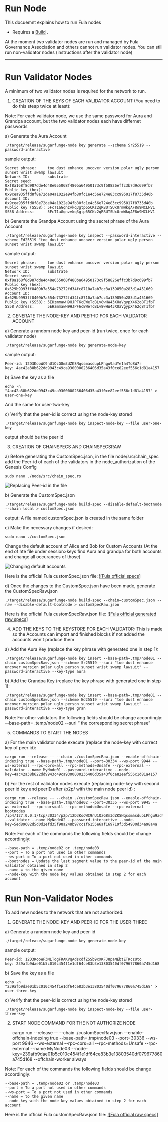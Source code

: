 # Run Node

This docuemnt explains how to run Fula nodes

- Requires a [Build](BuildNode) .

At the moment two validator nodes are run and managed by Fula Governance Association and others cannot run validator nodes. You can still run non-validator nodes (instructions after the validator node)

------------------------------------------------------------------------------------------------------------------------------------
<h1>Run Validator Nodes</h1>

A minimum of two validator nodes is required for the network to run.

1) CREATION OF THE KEYS OF EACH VALIDATOR ACCOUNT (You need to do this steap twice at least):

Note: For each validator node, we use the same password for Aura and Grandpa account, but the two validator nodes each have differnet passwords	

a) Generate the Aura Account

	./target/release/sugarfunge-node key generate --scheme Sr25519 --password-interactive

sample output:

	Secret phrase:     toe dust enhance uncover version polar ugly person sunset wrist swamp lawsuit
	Network ID:        substrate
	Secret seed:       0xf8a168f8d987dde4d48e055068f480ba64950173c9f58826effc3b7d9c699fb7
	Public key (hex):  0x9cea935ffd8f8e72de04a1022e94fb80fc1e4c56e724e83cc995017f8735d40b
	Account ID:        0x9cea935ffd8f8e72de04a1022e94fb80fc1e4c56e724e83cc995017f8735d40b
	Public key (SS58): 5FcT1aGqnzvkq3gtp65CKz2qRBUTSUxUrmWkqAF8o9MCLHV1
	SS58 Address:      5FcT1aGqnzvkq3gtp65CKz2qRBUTSUxUrmWkqAF8o9MCLHV1
	
b) Generate the Grandpa Account using the secret phrase of the Aura Account

	./target/release/sugarfunge-node key inspect --password-interactive --scheme Ed25519 "toe dust enhance uncover version polar ugly person sunset wrist swamp lawsuit"

sample output:

	Secret phrase:     toe dust enhance uncover version polar ugly person sunset wrist swamp lawsuit
	Network ID:        substrate
	Secret seed:       0xf8a168f8d987dde4d48e055068f480ba64950173c9f58826effc3b7d9c699fb7
	Public key (hex):  0x629b9993ff8409b7a554e73272fd34fc8710a7ab7cc3a139850a283d1a451669
	Account ID:        0x629b9993ff8409b7a554e73272fd34fc8710a7ab7cc3a139850a283d1a451669
	Public key (SS58): 5EHzmmawH9HJPF6cEWeTcBLv8wHW43XUaVgypX462q8T1fbT
	SS58 Address:      5EHzmmawH9HJPF6cEWeTcBLv8wHW43XUaVgypX462q8T1fbT

2) GENERATE THE NODE-KEY AND PEER-ID FOR EACH VALIDATOR ACCOUNT
  
a) Generate a random node key and peer-id (run twice, once for each validator node)
	
	./target/release/sugarfunge-node key generate-node-key

sample output:

	Peer-id: 12D3KooWC9nU1QzG8m3dZKSNqssmasdupLPhgu9adYe1h4ToBW7r
	key: 4ac42a38b622dd9943c49ca9300000236406d35a43f0ce82eef556c1d81a4157

b) Save the key as a file
	
	echo -n "4ac42a38b622dd9943c49ca9300000236406d35a43f0ce82eef556c1d81a4157" > user-one-key

And the same for user-two-key

c) Verify that the peer-id is correct using the node-key stored 
	
	./target/release/sugarfunge-node key inspect-node-key --file user-one-key

output should be the peer id

3) CREATION OF CHAINSPECS AND CHAINSPECSRAW
 
a) Before generating the CustomSpec.json, in the file node/src/chain_spec add the Peer-id of each of the validators in the node_authorization of the Genesis Config
	
	sudo nano ./node/src/chain_spec.rs

![Replacing Peer-id in the file](/img/validatorNode1.png)

	
b) Generate the CustomSpec.json

	./target/release/sugarfunge-node build-spec --disable-default-bootnode --chain local > customSpec.json

output: A file named customSpec.json is created in the same folder
	
c) Make the necessary changes if desired: 

	sudo nano ./customSpec.json
	
Change the default account of Alice and Bob for Custom Accounts (At the end of hte file under session>keys find Aura and grandpa for both accounts and change all occurances of those)

![Changing default accounts](/img/validatorNode2.png)

Here is the official Fula customSpec.json file:
[![Fula official specs]](/documents/customSpec.json)


d) Once the changes to the CustomSpec.json have been made, generate the CustomSpecRaw.json

	./target/release/sugarfunge-node build-spec --chain=customSpec.json --raw --disable-default-bootnode > customSpecRaw.json
	
Here is the official Fula customSpecRaw.json file:
[![Fula official generated raw specs]](/documents/customSpecRaw.json)

 
4) ADD THE KEYS TO THE KEYSTORE FOR EACH VALIDATOR: This is made so the Accounts can import and finished blocks if not added the accounts won't produce them
    
a) Add the Aura Key (replace the key phrase with generated one in step 1):

	./target/release/sugarfunge-node key insert --base-path=.tmp/node01 --chain customSpecRaw.json --scheme Sr25519 --suri "toe dust enhance uncover version polar ugly person sunset wrist swamp lawsuit" --password-interactive --key-type aura


b) Add the Grandpa Key (replace the key phrase with generated one in step 1):

	./target/release/sugarfunge-node key insert --base-path=.tmp/node01 --chain customSpecRaw.json --scheme Ed25519 --suri "toe dust enhance uncover version polar ugly person sunset wrist swamp lawsuit" --password-interactive --key-type gran

Note: For other validators the following fields should be change accordingly:
	--base-path= .temp/node02
	--suri “ the corresponding secret phrase”
     
5) COMMANDS TO START THE NODES

a) For the main validator node execute (replace the node-key with correct key of peer id):

	cargo run --release -- --chain ./customSpecRaw.json --enable-offchain-indexing true --base-path=.tmp/node01 --port=30334 --ws-port 9944 --ws-external --rpc-cors=all --rpc-methods=Unsafe --rpc-external --validator --name MyNode01 --password-interactive --node-key=4ac42a38b622dd9943c49ca9300000236406d35a43f0ce82eef556c1d81a4157

b) For the rest of validator nodes execute (replacing node-key with second peer id key and peerID after /p2p/ with the main node peer id) :

	cargo run --release -- --chain ./customSpecRaw.json --enable-offchain-indexing true --base-path=.tmp/node02 --port=30335 --ws-port 9945 --ws-external --rpc-cors=all --rpc-methods=Unsafe --rpc-external --bootnodes /ip4/127.0.0.1/tcp/30334/p2p/12D3KooWC9nU1QzG8m3dZKSNqssmasdupLPhgu9adYe1h4ToBW7r --validator --name MyNode02 --password-interactive --node-key=5ed89682d5d0d2efd35f98a248b97cc1f6155e6af169719f3d54900d34a98a4a

Note: For each of the commands the following fields should be change accordingly:

	--base-path = .temp/node02 or .temp/node03
	--port = To a port not used in other commands
	--ws-port = To a port not used in other commands
	--bootnodes = Update the last segment value to the peer-id of the main validator obtained in step 2
	--name = to the given name
	--node-key with the node key values obtained in step 2 for each account



<h1>Run Non-Validator Nodes</h1>

To add new nodes to the network that are not authorized:

1) GENERATE THE NODE-KEY AND PEER-ID FOR THE USER-THREE

a) Generate a random node key and peer-id 
	
	./target/release/sugarfunge-node key generate-node-key
	
sample output:

	Peer-id: 12D3KooWF3MLTqgFRAKVqAdscdfZSSb9xXKFJ8paNEbtETKczUto
	key: 239afb9dae01b5c010c454f1e1df64ce83b3e13803540df079677860a745d168

b) Save the key as a file
	
	echo -n "239afb9dae01b5c010c454f1e1df64ce83b3e13803540df079677860a745d168" > user-three-key

c) Verify that the peer-id is correct using the node-key stored 
	
	./target/release/sugarfunge-node key inspect-node-key --file user-three-key
		
2) START NODE COMMAND FOR THE NOT AUTHORIZE NODE

	cargo run --release -- --chain ./customSpecRaw.json --enable-offchain-indexing true --base-path=.tmp/node03 --port=30336 --ws-port 9946 --ws-external --rpc-cors=all --rpc-methods=Unsafe --rpc-external --name MyNode03 --node-key=239afb9dae01b5c010c454f1e1df64ce83b3e13803540df079677860a745d168 --offchain-worker always

Note: For each of the commands the following fields should be change accordingly:

	--base-path = .temp/node02 or .temp/node03
	--port = To a port not used in other commands
	--ws-port = To a port not used in other commands
	--name = to the given name
	--node-key with the node key values obtained in step 2 for each account
	
Here is the official Fula customSpecRaw.json file:
[![Fula official raw specs]](/documents/customSpecRaw.json)